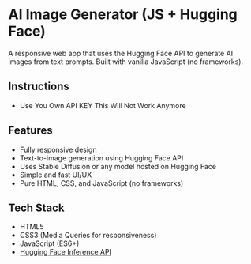 # AI Image Generator (JS + Hugging Face)

A responsive web app that uses the Hugging Face API to generate AI images from text prompts. Built with vanilla JavaScript (no frameworks).

## Instructions
-  Use You Own API KEY This Will Not Work Anymore
## Features

- Fully responsive design
- Text-to-image generation using Hugging Face API
- Uses Stable Diffusion or any model hosted on Hugging Face
- Simple and fast UI/UX
- Pure HTML, CSS, and JavaScript (no frameworks)

## Tech Stack

- HTML5
- CSS3 (Media Queries for responsiveness)
- JavaScript (ES6+)
- [Hugging Face Inference API](https://huggingface.co/inference-api)
